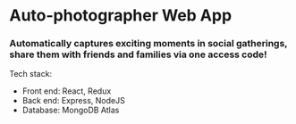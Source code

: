 # Auto-photographer Web App

### Automatically captures exciting moments in social gatherings, share them with friends and families via one access code!

Tech stack:
- Front end: React, Redux
- Back end: Express, NodeJS
- Database: MongoDB Atlas
